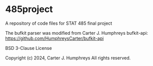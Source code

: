# 485project
A repository of code files for STAT 485 final project

The bufkit parser was modified from Carter J. Humphreys bufkit-api:
https://github.com/HumphreysCarter/bufkit-api

BSD 3-Clause License

Copyright (c) 2024, Carter J. Humphreys
All rights reserved.
